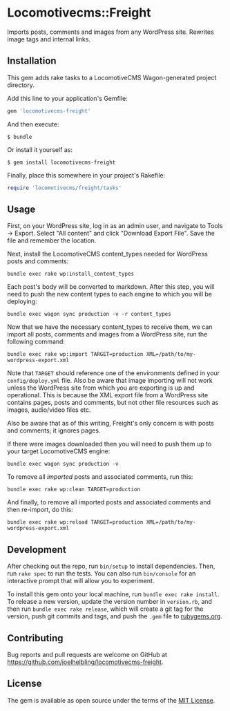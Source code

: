 # Locomotivecms::Freight

Imports posts, comments and images from any WordPress site.  Rewrites image tags and internal links.

## Installation

This gem adds rake tasks to a LocomotiveCMS Wagon-generated project directory.

Add this line to your application's Gemfile:

```ruby
gem 'locomotivecms-freight'
```

And then execute:

    $ bundle

Or install it yourself as:

    $ gem install locomotivecms-freight

Finally, place this somewhere in your project's Rakefile:

```ruby
require 'locomotivecms/freight/tasks'
```

## Usage

First, on your WordPress site, log in as an admin user, and navigate to Tools -> Export.  Select
"All content" and click "Download Export File".  Save the file and remember the location.

Next, install the LocomotiveCMS content_types needed for WordPress posts and comments:

    bundle exec rake wp:install_content_types

Each post's body will be converted to markdown.  After this step, you will need to push the new
content types to each engine to which you will be deploying:

    bundle exec wagon sync production -v -r content_types

Now that we have the necessary content_types to receive them, we can import all posts, comments and
images from a WordPress site, run the following command:

    bundle exec rake wp:import TARGET=production XML=/path/to/my-wordpress-export.xml

Note that `TARGET` should reference one of the environments defined in your `config/deploy.yml` file.
Also be aware that image importing will not work unless the WordPress site from which you are exporting
is up and operational.  This is because the XML export file from a WordPress site contains pages, posts
and comments, but not other file resources such as images, audio/video files etc.

Also be aware that as of this writing, Freight's only concern is with posts and comments; it ignores
pages.

If there were images downloaded then you will need to push them up to your target LocomotiveCMS engine:

    bundle exec wagon sync production -v

To remove all _imported_ posts and associated comments, run this:

    bundle exec rake wp:clean TARGET=production

And finally, to remove all imported posts and associated comments and then re-import, do this:

    bundle exec rake wp:reload TARGET=production XML=/path/to/my-wordpress-export.xml

## Development

After checking out the repo, run `bin/setup` to install dependencies. Then, run `rake spec` to run the tests. You can also run `bin/console` for an interactive prompt that will allow you to experiment.

To install this gem onto your local machine, run `bundle exec rake install`. To release a new version, update the version number in `version.rb`, and then run `bundle exec rake release`, which will create a git tag for the version, push git commits and tags, and push the `.gem` file to [rubygems.org](https://rubygems.org).

## Contributing

Bug reports and pull requests are welcome on GitHub at https://github.com/joelhelbling/locomotivecms-freight.


## License

The gem is available as open source under the terms of the [MIT License](http://opensource.org/licenses/MIT).

